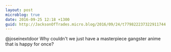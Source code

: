 ```yaml
---
layout: post
microblog: true
date: 2016-09-25 12:18 +1300
guid: http://JacksonOfTrades.micro.blog/2016/09/24/t779822237322911744.html
---
```

@joseinextdoor Why couldn't we just have a masterpiece gangster anime that is happy for once?
